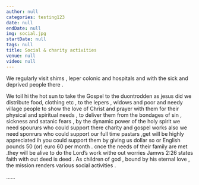 ```yaml
---
author: null
categories: testing123
date: null
endDate: null
img: social.jpg
startDate: null
tags: null
title: Social & charity activities
venue: null
video: null
---
```


We regularly visit shims , leper colonic and hospitals and with the sick and deprived people there . 
<!--more-->
We toil hi the hot sun to take the Gospel to the duontrodden as jesus did we distribute food, clothing etc , to the lepers , widows and poor and needy village people to show the love of Christ and prayer with them for their physical and spiritual needs , to deliver them from the bondages of sin , sickness and satanic fears , by the dynamic power of the holy spirit we need spoururs who could support there charity and gospel works also we need sponrurs who could support our full time pastars  ,get will be highly appreciated ih you could support them by giving us dollar so or English pounds 50 (or) euro 60 per month . cnce  the needs of their family are met .they will be alive to do the Lord’s work withe out worries Jamws 2:26 states faith with out deed is deed . As children of god , bound by his eternal love , the mission renders various social activities .  


......
